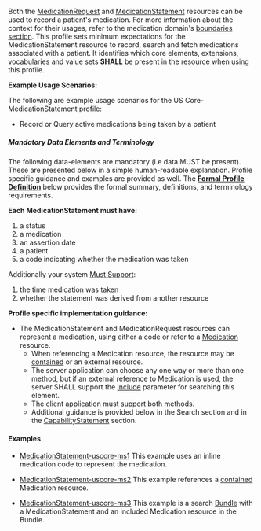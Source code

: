 Both the [MedicationRequest] and [MedicationStatement] resources can be used to record a patient's medication.  For more information about the context for their usages, refer to the medication domain's [boundaries section].  This profile sets minimum expectations for the MedicationStatement resource to record, search and fetch medications associated with a patient. It identifies which core elements, extensions, vocabularies and value sets **SHALL** be present in the resource when using this profile.

**Example Usage Scenarios:**

The following are example usage scenarios for the
US Core-MedicationStatement profile:

-   Record or Query active medications being taken by a patient

##### Mandatory Data Elements and Terminology


The following data-elements are mandatory (i.e data MUST be present). These are presented below in a simple human-readable explanation.  Profile specific guidance and examples are provided as well.  The [**Formal Profile Definition**](#profile) below provides the  formal summary, definitions, and  terminology requirements.  

**Each MedicationStatement must have:**

1.  a status
1.  a medication
1.  an assertion date
1.  a patient
1.  a code indicating whether the medication was taken

Additionally your system [Must Support]:

1. the time medication was taken
2. whether the statement was derived from another resource

**Profile specific implementation guidance:**

*  The MedicationStatement and MedicationRequest resources can represent a medication, using either a code or refer to a [Medication] resource.
    *  When referencing a Medication resource,  the resource may be [contained] or an external resource.
    *  The server application can choose any one way or more than one method,  but if an external reference to Medication is used, the server SHALL support the [include] parameter for searching this element.
    *  The client application must support both methods.  
    *  Additional guidance is provided below in the Search section and in the [CapabilityStatement] section.

#### Examples

- [MedicationStatement-uscore-ms1](MedicationStatement-uscore-ms1.html) This example uses an inline medication code to represent the medication.
- [MedicationStatement-uscore-ms2](MedicationStatement-uscore-ms2.html)  This example references a [contained](http://build.fhir.org/references.html#contained) Medication resource.
- [MedicationStatement-uscore-ms3](Bundle-uscore-ms3.html) This example is a search [Bundle](http://build.fhir.org/bundle.html) with a MedicationStatement and an included Medication resource in the Bundle.

  [Medication Clinical Drug (RxNorm)]: ValueSet-us-core-medication-codes.html
  [MedicationRequestStatus]: http://build.fhir.orgus/daf/ValueSet-medication-request-status.html
[MedicationStatementStatus]: http://build.fhir.orgus/daf/ValueSet-medication-statement-status.html
[MedicationStatement]:http://build.fhir.org/medicationstatement.html
 [MedicationRequest]: http://build.fhir.org/medicationrequest.html
 [Medication]:http://build.fhir.org/medication.html
 [CapabilityStatement]: capstmnts.html
 [boundaries section]: http://build.fhir.org/medicationrequest.html#bnr
[include]: http://build.fhir.org/search.html#include
[contained]: http://build.fhir.org/references.html#contained
[Must Support]: guidance.html#must-support
